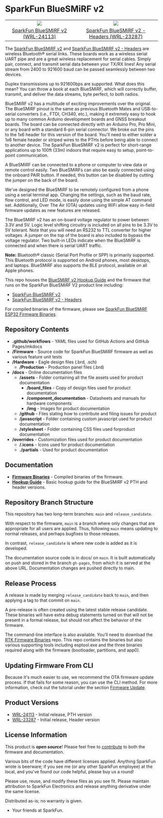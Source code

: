 SparkFun BlueSMiRF v2
===========================================================

<table class="table table-hover table-striped table-bordered">
  <tr align="center">
   <td><a href="https://www.sparkfun.com/products/24113"><img src="https://cdn.sparkfun.com/r/600-600/assets/parts/2/4/4/3/8/24113-BlueSMiRF-ESP32-NoHeaders-Feature-NEW.jpg"></a></td>
   <td><a href="https://www.sparkfun.com/products/23287"><img src="https://cdn.sparkfun.com/r/600-600/assets/parts/2/3/4/8/3/23287-BlueSMiRF-ESP32-WithHeaders-Feature-NEW.jpg"></a></td>
  </tr>
  <tr align="center">
    <td><a href="https://www.sparkfun.com/products/24113">SparkFun BlueSMiRF v2 (WRL-24113)</a></td>
    <td><a href="https://www.sparkfun.com/products/23287">SparkFun BlueSMiRF v2 - Headers (WRL-23287)</a></td>
  </tr>
</table>

The [SparkFun BlueSMiRF v2](https://www.sparkfun.com/products/24113) and [SparkFun BlueSMiRF v2 - Headers](https://www.sparkfun.com/products/23287) are wireless Bluetooth® serial links. These boards work as a wireless serial UART pipe and are a great wireless replacement for serial cables. Simply pair, connect, and transmit serial data between your TX/RX lines! Any serial stream from 2400 to 921600 baud can be passed seamlessly between two devices. 

Duplex transmissions up to 921600bps are supported. What does this mean? You can throw a book at each BlueSMiRF, which will correctly buffer, transmit, and deliver the data streams, byte perfect, to both radios. 

BlueSMiRF v2 has a multitude of exciting improvements over the original. The BlueSMiRF pinout is the same as previous Bluetooth Mates and USB-to-serial converters (i.e., FTDI, CH340, etc.), making it extremely easy to hook up to many common Arduino development boards and GNSS breakout boards.  The board can be connected directly with an Arduino Pro, Pro Mini, or any board with a standard 6-pin serial connector. We broke out the pins to the 1x6 header for this version of the board. You'll need to either solder a 1x6 female header or striped wires to the PTHs before being able to connect to another device. The SparkFun BlueSMiRF v2 is perfect for short-range applications up to 100ft (33m) indoors that require easy to setup, point-to-point communication. 

A BlueSMiRF can be connected to a phone or computer to view data or remote control easily. Two BlueSMiRFs can also be easily connected using the onboard PAIR button. If needed, this button can be disabled by cutting the jumper on the back of the board. 

We've designed the BlueSMiRF to be remotely configured from a phone using a serial terminal app. Changing the settings, such as the baud rate, flow control, and LED mode, is easily done using the simple AT command set. Additionally, Over The Air (OTA) updates using WiFi allow easy in-field firmware updates as new features are released.

The BlueSMiRF v2 has an on-board voltage regulator to power between 3.3V and 5V. Logic level shifting circuitry is included on all pins to be 3.3V to 5V tolerant. Note that you will need an RS232 to TTL converter for higher voltages. A jumper on the top of the board is also included to bypass the voltage regulator. Two built-in LEDs indicate when the BlueSMiRF is connected and when there is serial UART traffic.

**Note:** Bluetooth® classic (Serial Port Profile or SPP) is primarily supported. This Bluetooth protocol is supported on Android phones, most desktops, and laptops. BlueSMiRF also supports the BLE protocol, available on all Apple phones.

This repo houses the [BlueSMiRF v2 Hookup Guide](https://docs.sparkfun.com/SparkFun_BlueSMiRF-v2) and the firmware that runs on the SparkFun BlueSMiRF V2 product line including:

* [SparkFun BlueSMiRF v2](https://www.sparkfun.com/products/24113)
* [SparkFun BlueSMiRF v2 - Headers](https://www.sparkfun.com/products/23287)

For compiled binaries of the firmware, please see [SparkFun BlueSMiRF ESP32 Firmware Binaries](https://github.com/sparkfun/SparkFun_BlueSMiRF-v2_Binaries).



Repository Contents
-------------------

* **.github/workflows** - YAML files used for GitHub Actions and GitHub Pages/mkdocs
* **/Firmware** - Source code for SparkFun BlueSMiRF firmware as well as various feature unit tests
* **/Hardware** - Eagle design files (.brd, .sch)
  * **/Production** - Production panel files (.brd)
* **/docs** - Online documentation files
  * **/assets** - Folder containing all the file assets used for product documentation
    * **/board_files** - Copy of design files used for product documentation
    * **/component_documentation** - Datasheets and manuals for hardware components
    * **/img** - Images for product documentation
  * **/github** - Files stating how to contribute and filing issues for product
  * **/javascript** - Folder containing custom javascript used for product documentation
  * **/stylesheet** - Folder containing CSS files used forproduct documentation
* **/overrides** - Customization files used for product documentation
  * **/.icons** - Icons used for product documentation
  * **./partials** - Used for product documentation


Documentation
--------------

* **[Firmware Binaries](https://github.com/sparkfun/SparkFun_BlueSMiRF-v2_Binaries)** - Compiled binaries of the firmware.
* **[Hookup Guide](http://docs.sparkfun.com/SparkFun_BlueSMiRF-v2/)** - Basic hookup guide for the BlueSMiRF v2 PTH and header versions.


Repository Branch Structure
---------------------------

This repository has two long-term branches: `main` and `release_candidate`.

With respect to the firmware, `main` is a branch where only changes that are appropriate for all users are applied. Thus, following `main` means updating to normal releases, and perhaps bugfixes to those releases.

In contrast, `release_candidate` is where new code is added as it is developed.

The documentation source code is in docs/ on `main`.  It is built automatically on push and stored in the branch `gh-pages`, from which it is served at the above URL. Documentation changes are pushed directly to main.



Release Process
---------------

A release is made by merging `release_candidate` back to `main`, and then applying a tag to that commit on `main`.

A pre-release is often created using the latest stable release candidate. These binaries will have extra debug statements turned on that will not be present in a formal release, but should not affect the behavior of the firmware.

The command-line interface is also available. You’ll need to download the [RTK Firmware Binaries](https://github.com/sparkfun/SparkFun_RTK_Firmware_Binaries) repo. This repo contains the binaries but also various supporting tools including esptool.exe and the three binaries required along with the firmware (bootloader, partitions, and app0).



## Updating Firmware From CLI

Because it's much easier to use, we recommend the OTA firmware update process. If that fails for some reason, you can use the CLI method. For more information, check out the tutorial under the section [Firmware Update](https://docs.sparkfun.com/SparkFun_BlueSMiRF-v2/firmware_update/).



Product Versions
----------------
* [WRL-24113](https://www.sparkfun.com/products/24113) - Initial release, PTH version
* [WRL-23287](https://www.sparkfun.com/products/23287) - Initial release, Header version



License Information
-------------------

This product is _**open source**_!  Please feel free to [contribute](https://docs.sparkfun.com/SparkFun_BlueSMiRF-v2/github/contribute/) to both the firmware and documentation.

Various bits of the code have different licenses applied. Anything SparkFun wrote is beerware; if you see me (or any other SparkFun employee) at the local, and you've found our code helpful, please buy us a round!

Please use, reuse, and modify these files as you see fit. Please maintain attribution to SparkFun Electronics and release anything derivative under the same license.

Distributed as-is; no warranty is given.

- Your friends at SparkFun.

